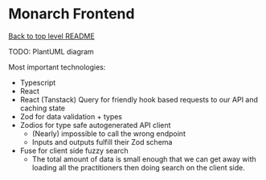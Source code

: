 # Monarch Frontend

[Back to top level README]('../../README.md')

TODO: PlantUML diagram

Most important technologies:

- Typescript
- React
- React (Tanstack) Query for friendly hook based requests to our API and caching state
- Zod for data validation + types
- Zodios for type safe autogenerated API client
  - (Nearly) impossible to call the wrong endpoint
  - Inputs and outputs fulfill their Zod schema
- Fuse for client side fuzzy search
  - The total amount of data is small enough that we can get away with loading all the practitioners then doing search on the client side.
